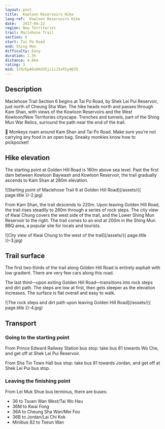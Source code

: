 ```yaml
---
layout: post
title:  Kowloon Reservoirs Hike
lang-ref:  Kowloon Reservoirs Hike
date:   2017-04-22
region: New Territories
trail: Maclehose Trail
section: 6
start: Tai Po Road
end: Shing Mun
difficulty: Easy
duration: 1.5h
distance: 4.6km
rating: 3
mid: 124zEpADuKKd35ji1iJ3xP2y4B7Q
---
```

## Description

Maclehose Trail Section 6 begins at Tai Po Road, by Shek Lei Pui Reservoir, just north of Cheung Sha Wan. The hike heads north and passes through Kam Shan, with views of the Kowloon Reservoirs and the West Kowloon/New Territories cityscape. Trenches and tunnels, part of the Shing Mun War Relics, surround the path near the end of the trail.

🐒 Monkeys roam around Kam Shan and Tai Po Road. Make sure you’re not carrying any food in an open bag. Sneaky monkies know how to pickpocket!

## Hike elevation

The starting point at Golden Hill Road is 160m above sea level. Past the first dam between Kowloon Baywash and Kowloon Reservoir, the trail gradually ascends to Kam Shan at 280m elevation.

![Starting point of Maclehose Trail 6 at Golden Hill Road](/assets/{{ page.title }}-2.jpg)

From Kam Shan, the trail descends to 220m. Upon leaving Golden Hill Road, the trail rises steadily to 260m through a series of rock steps. The city view of Kwai Chung covers the west side of the trail, and the Lower Shing Mun Reservoir to the right. The trail comes to an end at 200m in the Shing Mun BBQ area, a popular site for locals and tourists.

![City view of Kwai Chung to the west of the trail](/assets/{{ page.title }}-3.jpg)

## Trail surface

The first two-thirds of the trail along Golden Hill Road is entirely asphalt with low gradient. There are very few cars along this road.

The last third—upon exiting Golden Hill Road—transitions into rock steps and dirt path. The steps are low at first, then gets steeper as the elevation increases. The surface is flat overall and easy to walk.

![The rock steps and dirt path upon leaving Golden Hill Road](/assets/{{ page.title }}-4.jpg)

## Transport

### Going to the starting point

From Prince Edward Railway Station bus stop: take bus 81 towards Wo Che, and get off at Shek Lei Pui Reservoir.

From Sha Tin Town Hall bus stop: take bus 81 towards Jordan, and get off at Shek Lei Pui bus stop.

### Leaving the finishing point

From Lei Muk Shue bus terminus, there are buses:
- 36 to Tsuen Wan West/Tai Wo Hau
- 36M to Kwai Fong
- 36A to Cheung Sha Wan/Mei Foo
- 36B to Jordan/Lai Chi Kok
- Minibus 82 to Tseun Wan